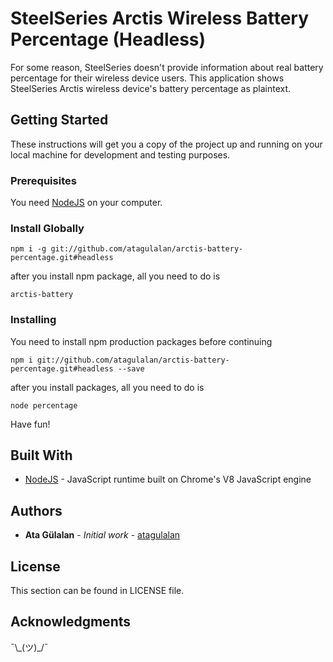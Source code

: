# SteelSeries Arctis Wireless Battery Percentage (Headless)

For some reason, SteelSeries doesn't provide information about real battery percentage for their wireless device users. This application shows SteelSeries Arctis wireless device's battery percentage as plaintext.

## Getting Started

These instructions will get you a copy of the project up and running on your local machine for development and testing purposes.

### Prerequisites

You need [NodeJS](https://nodejs.org/en/download/) on your computer.

### Install Globally

```
npm i -g git://github.com/atagulalan/arctis-battery-percentage.git#headless
```

after you install npm package, all you need to do is

```
arctis-battery
```

### Installing

You need to install npm production packages before continuing

```
npm i git://github.com/atagulalan/arctis-battery-percentage.git#headless --save
```

after you install packages, all you need to do is

```
node percentage
```

Have fun!


## Built With

* [NodeJS](https://nodejs.org/en/) - JavaScript runtime built on Chrome's V8 JavaScript engine

## Authors

* **Ata Gülalan** - *Initial work* - [atagulalan](https://github.com/atagulalan)

## License

This section can be found in LICENSE file.

## Acknowledgments

¯\\\_(ツ)\_/¯
